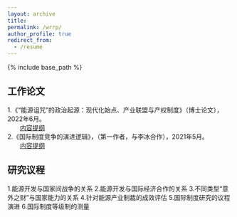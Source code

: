 ```yaml
---
layout: archive
title: 
permalink: /wrrp/
author_profile: true
redirect_from:
  - /resume
---
```


{% include base_path %}

## 工作论文

1.《“能源诅咒”的政治起源：现代化始点、产业联盟与产权制度》（博士论文），2022年6月。<br>
   &emsp;&emsp;[内容提纲](sym915.github.io/files/WPRP1.“能源诅咒”的政治起源：现代化始点、产业联盟与产权制度（宋亦明）.pdf) <br>
2.《国际制度竞争的演进逻辑》，（第一作者，与李冰合作），2021年5月。<br>
   &emsp;&emsp;[内容提纲](sym915.github.io/files/WPRP2.国际制度间竞争的演进逻辑（宋亦明、李冰）.pdf) <br>
   
## 研究议程

1.能源开发与国家间战争的关系
2.能源开发与国际经济合作的关系
3.不同类型“意外之财”与国家能力的关系
4.针对能源产业制裁的成效评估
5.国际制度研究的议程演进
6.国际制度等级制的测量
